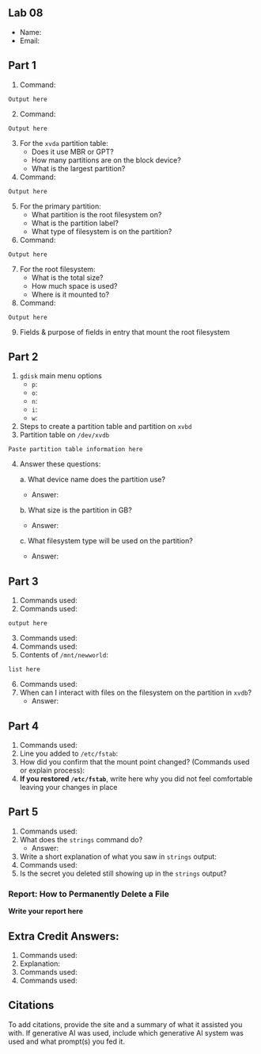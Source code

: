 ## Lab 08

- Name:
- Email:

## Part 1

1. Command:
```
Output here
```
2. Command:
```
Output here
```
3. For the `xvda` partition table:
    - Does it use MBR or GPT?
    - How many partitions are on the block device?
    - What is the largest partition?
4. Command:
```
Output here
```
5. For the primary partition:
    - What partition is the root filesystem on?
    - What is the partition label?
    - What type of filesystem is on the partition?
6. Command:
```
Output here
```
7. For the root filesystem:
    - What is the total size?
    - How much space is used?
    - Where is it mounted to?
8. Command:
```
Output here
```
9. Fields & purpose of fields in entry that mount the root filesystem


## Part 2

1. `gdisk` main menu options
   - `p`:
   - `o`:
   - `n`:
   - `i`:
   - `w`:
2. Steps to create a partition table and partition on `xvbd`
3. Partition table on `/dev/xvdb`
```
Paste partition table information here
```
4. Answer these questions:
   
   a. What device name does the partition use?
      - Answer: 
        
   b. What size is the partition in GB?
      - Answer: 
        
   c. What filesystem type will be used on the partition?
      - Answer: 

## Part 3

1. Commands used:
2. Commands used:
```
output here
```
3. Commands used:
4. Commands used:
5. Contents of `/mnt/newworld`:
```
list here
```
6. Commands used:
7. When can I interact with files on the filesystem on the partition in `xvdb`?
   - Answer:
   
## Part 4

1. Commands used:
2. Line you added to `/etc/fstab`:
3. How did you confirm that the mount point changed? (Commands used or explain process):
4. **If you restored `/etc/fstab`**, write here why you did not feel comfortable leaving your changes in place


## Part 5

1. Commands used:
2. What does the `strings` command do?
   - Answer:
3. Write a short explanation of what you saw in `strings` output:
4. Commands used:
5. Is the secret you deleted still showing up in the `strings` output?

### Report: How to Permanently Delete a File

**Write your report here**

## Extra Credit Answers:

1. Commands used: 
2. Explanation:
3. Commands used: 
4. Commands used: 

## Citations

To add citations, provide the site and a summary of what it assisted you with.  If generative AI was used, include which generative AI system was used and what prompt(s) you fed it.

